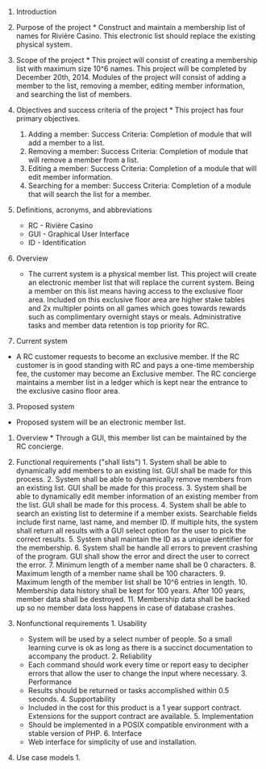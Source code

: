 1. Introduction
  1. Purpose of the project
    * Construct and maintain a membership list of names for Rivi&egrave;re Casino.  This electronic list should replace the existing physical system.
  2. Scope of the project
    * This project will consist of creating a membership list with maximum size 10^6 names.  This project will be completed by December 20th, 2014.  Modules of the project will consist of adding a member to the list, removing a member, editing member information, and searching the list of members.
  3. Objectives and success criteria of the project
    * This project has four primary objectives.
        1. Adding a member: Success Criteria: Completion of module that will add a member to a list.
        2. Removing a member: Success Criteria: Completion of module that will remove a member from a list.
        3. Editing a member: Success Criteria: Completion of a module that will edit member information.
        4. Searching for a member: Success Criteria: Completion of a module that will search the list for a member.
  4. Definitions, acronyms, and abbreviations
        * RC - Rivi&egrave;re Casino
        * GUI - Graphical User Interface
        * ID - Identification
  5. Overview
     * The current system is a physical member list.  This project will create an electronic member list that will replace the current system.  Being a member on this list means having access to the exclusive floor area.  Included on this exclusive floor area are higher stake tables and 2x multipler points on all games which goes towards rewards such as complimentary overnight stays or meals.  Administrative tasks and member data retention is top priority for RC.

2. Current system
  * A RC customer requests to become an exclusive member.  If the RC customer is in good standing with RC and pays a one-time membership fee, the customer may become an Exclusive member.  The RC concierge maintains a member list in a ledger which is kept near the entrance to the exclusive casino floor area.

3. Proposed system
  * Proposed system will be an electronic member list.  
  1. Overview
    * Through a GUI, this member list can be maintained by the RC concierge.  
  2. Functional requirements ("shall lists")
    1. System shall be able to dynamically add members to an existing list.  GUI shall be made for this process.
    2. System shall be able to dynamically remove members from an existing list.  GUI shall be made for this process.
    3. System shall be able to dynamically edit member information of an existing member from the list.  GUI shall be made for this process.
    4. System shall be able to search an existing list to determine if a member exists.  Searchable fields include first name, last name, and member ID.  If multiple hits, the system shall return all results with a GUI select option for the user to pick the correct results.
    5. System shall maintain the ID as a unique identifier for the membership.
    6. System shall be handle all errors to prevent crashing of the program.  GUI shall show the error and direct the user to correct the error.
    7. Minimum length of a member name shall be 0 characters.
    8. Maximum length of a member name shall be 100 characters.
    9. Maximum length of the member list shall be 10^6 entries in length.
    10. Membership data history shall be kept for 100 years.  After 100 years, member data shall be destroyed.
    11. Membership data shall be backed up so no member data loss happens in case of database crashes.

  3. Nonfunctional requirements
    1. Usability
      * System will be used by a select number of people. So a small learning curve is ok as long as there is a succinct documentation to accompany the product.
    2. Reliability
      * Each command should work every time or report easy to decipher errors that allow the user to change the input where necessary.
    3. Performance
      * Results should be returned or tasks accomplished within 0.5 seconds.
    4. Supportability
      * Included in the cost for this product is a 1 year support contract.  Extensions for the support contract are available.
    5. Implementation
      * Should be implemented in a POSIX compatible environment with a stable version of PHP.
    6. Interface
      * Web interface for simplicity of use and installation.

  4. Use case models
    1. 
